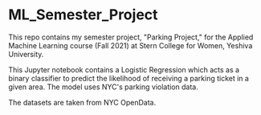 # ML_Semester_Project
This repo contains my semester project, "Parking Project," for the Applied Machine Learning course (Fall 2021) at Stern College for Women, Yeshiva University.

This Jupyter notebook contains a Logistic Regression which acts as a binary classifier to predict the likelihood of receiving a parking ticket in a given area. The model uses NYC's parking violation data.

The datasets are taken from NYC OpenData.
